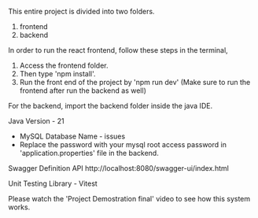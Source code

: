 This entire project is divided into two folders. 

1. frontend
2. backend

In order to run the react frontend, follow these steps in the terminal,

1. Access the frontend folder.
2. Then type 'npm install'.
3. Run the front end of the project by 'npm run dev' (Make sure to run the frontend after run the backend as well)


For the backend, import the backend folder inside the java IDE.

Java Version - 21

- MySQL Database Name - issues
- Replace the password with your mysql root access password in 'application.properties' file in the backend.

Swagger Definition API
http://localhost:8080/swagger-ui/index.html

Unit Testing Library - Vitest

Please watch the 'Project Demostration final' video to see how this system works.
